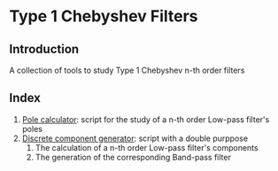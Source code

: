 # Type 1 Chebyshev Filters

## Introduction

A collection of tools to study Type 1 Chebyshev n-th order filters

## Index

1. [Pole calculator](https://github.com/Squar3wave/python_chebyshev/tree/master/1_pole_calculator): script for the study of a n-th order Low-pass filter's poles
2. [Discrete component generator](https://github.com/Squar3wave/python_chebyshev/tree/master/2_filter_generator): script with a double purppose
	1. The calculation of a n-th order Low-pass filter's components
	2. The generation of the corresponding Band-pass filter
